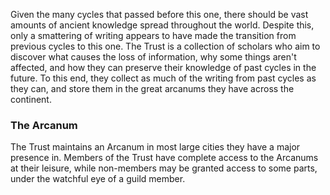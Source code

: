 Given the many cycles that passed before this one, there should be vast amounts of ancient knowledge spread throughout the world. Despite this, only a smattering of writing appears to have made the transition from previous cycles to this one. The Trust is a collection of scholars who aim to discover what causes the loss of information, why some things aren't affected, and how they can preserve their knowledge of past cycles in the future. To this end, they collect as much of the writing from past cycles as they can, and store them in the great arcanums they have across the continent.

### The Arcanum

The Trust maintains an Arcanum in most large cities they have a major presence in. Members of the Trust have complete access to the Arcanums at their leisure, while non-members may be granted access to some parts, under the watchful eye of a guild member.
